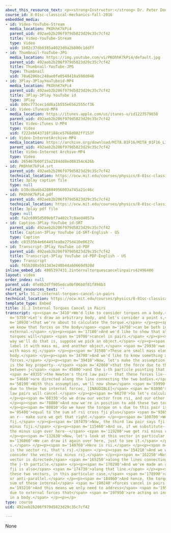 ```yaml
---
about_this_resource_text: <p><strong>Instructor:</strong> Dr. Peter Dourmashkin</p>
course_id: 8-01sc-classical-mechanics-fall-2016
embedded_media:
- id: Video-YouTube-Stream
  media_location: PKOhhK7kPi4
  parent_uid: 492aeb2b206f979d5823d29c35c7cf42
  title: Video-YouTube-Stream
  type: Video
  uid: 1b02c37db0385a4023d0a2b800c1ddff
- id: Thumbnail-YouTube-JPG
  media_location: https://img.youtube.com/vi/PKOhhK7kPi4/default.jpg
  parent_uid: 492aeb2b206f979d5823d29c35c7cf42
  title: Thumbnail-YouTube-JPG
  type: Thumbnail
  uid: 70a6206bc240ae0fe0549418a598d046
- id: 3Play-3PlayYouTubeid-MP4
  media_location: PKOhhK7kPi4
  parent_uid: 492aeb2b206f979d5823d29c35c7cf42
  title: 3Play-3Play YouTube id
  type: 3Play
  uid: b9bc773cec1dd6a1b555e6562555cf36
- id: Video-iTunesU-MP4
  media_location: https://itunes.apple.com/us/itunes-u/id1223579658
  parent_uid: 492aeb2b206f979d5823d29c35c7cf42
  title: Video-iTunes U-MP4
  type: Video
  uid: f222eb643718f188ce5768d002ff153f
- id: Video-InternetArchive-MP4
  media_location: https://archive.org/download/MIT8.01F16/MIT8_01F16_L31v02_360p.mp4
  parent_uid: 492aeb2b206f979d5823d29c35c7cf42
  title: Video-Internet Archive-MP4
  type: Video
  uid: 265467b60f15a2184dd8ed88354c626b
- id: PKOhhK7kPi4.srt
  parent_uid: 492aeb2b206f979d5823d29c35c7cf42
  technical_location: https://ocw.mit.edu/courses/physics/8-01sc-classical-mechanics-fall-2016/week-10-rotational-motion/31.2-internal-torques-cancel-in-pairs/31.2-internal-torques-cancel-in-pairs/PKOhhK7kPi4.srt
  title: 3play caption file
  type: null
  uid: b38cdba6b428884956003a745a21c46c
- id: PKOhhK7kPi4.pdf
  parent_uid: 492aeb2b206f979d5823d29c35c7cf42
  technical_location: https://ocw.mit.edu/courses/physics/8-01sc-classical-mechanics-fall-2016/week-10-rotational-motion/31.2-internal-torques-cancel-in-pairs/31.2-internal-torques-cancel-in-pairs/PKOhhK7kPi4.pdf
  title: 3play pdf file
  type: null
  uid: fa2c6995d509ebf7a402c7c8aed4057a
- id: Caption-3Play YouTube id-SRT
  parent_uid: 492aeb2b206f979d5823d29c35c7cf42
  title: Caption-3Play YouTube id-SRT-English - US
  type: Caption
  uid: c83535b4e664497ea8e275d410e0627c
- id: Transcript-3Play YouTube id-PDF
  parent_uid: 492aeb2b206f979d5823d29c35c7cf42
  title: Transcript-3Play YouTube id-PDF-English - US
  type: Transcript
  uid: f65b208a5913d3e248b4da60669d920d
inline_embed_id: 4805397431.2internaltorquescancelinpairs42496486
layout: video
order_index: null
parent_uid: 4fe8b2dff905edca0bf06b0f81f898b3
related_resources_text: ''
short_url: 31.2-internal-torques-cancel-in-pairs
technical_location: https://ocw.mit.edu/courses/physics/8-01sc-classical-mechanics-fall-2016/week-10-rotational-motion/31.2-internal-torques-cancel-in-pairs/31.2-internal-torques-cancel-in-pairs
template_type: Embed
title: 31.2 Internal Torques Cancel in Pairs
transcript: <p><span m='3410'>We'd like to consider torques on a body.</span> </p><p><span
  m='5750'>Let's draw an arbitrary body, and let's consider a point s,</span> <span
  m='10930'>that we're about to calculate the torque.</span> </p><p><span m='13050'>Now,
  we know that forces on the body</span> <span m='14750'>can be both internal and
  external.</span> </p><p><span m='17180'>And we'd like to show that all internal
  torques will</span> <span m='19700'>cancel in pairs.</span> </p><p><span m='21140'>The
  way we'll do that is, suppose we pick an object.</span> </p><p><span m='25920'>We'll
  label it with mass mi, and another object,</span> <span m='29930'>we'll label that
  with mass mj.</span> </p><p><span m='31580'>These are small mass elements in the
  body.</span> </p><p><span m='34700'>And we'd like to know something about the internal
  forces.</span> </p><p><span m='39410'>Now, let's make the assumption-- and this
  is the key property--</span> <span m='42860'>that the force due to this interaction
  between j</span> <span m='45800'>and the i-th particle pointing that way-- and here's</span>
  <span m='49355'>the Newton's third law pair-- that these forces lie--</span> <span
  m='54660'>are directed along the line connecting the two bodies.</span> </p><p><span
  m='58190'>With this assumption, we'll now show</span> <span m='59990'>that the torque
  due to these two internal forces, [INAUDIBLE]</span> <span m='63890'>Newton's third
  law pairs will cancel.</span> </p><p><span m='66270'>So let's calculate that out.</span>
  </p><p><span m='68330'>So we draw our vector from rsi, and our other vector rsj.</span>
  </p><p><span m='78080'>And now we're in position to add these two torques.</span>
  </p><p><span m='80810'>So we have the torque on s due to this pair is</span> <span
  m='85400'>equal to the sum of rsi cross fji plus</span> <span m='93650'>rs-- that's
  an r-- make sure we get that right.</span> </p><p><span m='100700'>We have rsj cross
  fij.</span> </p><p><span m='107479'>Now, the third law pair says fji is equal to
  minus fiji.</span> </p><p><span m='115460'>And so, if we substitute-- let's put
  the minus sign over here--</span> <span m='119200'>we get rsi minus rsj cross fji.</span>
  </p><p><span m='132630'>Now, let's look at this vector in particular.</span> </p><p><span
  m='136060'>We can draw it again over here, just to see it.</span> </p><p><span m='138890'>Here
  s.</span> </p><p><span m='140760'>Here is rsi.</span> </p><p><span m='144474'>Here
  is the vector rs, that's rsj.</span> </p><p><span m='154210'>And we want to now
  consider the vector rsi minus rsj.</span> </p><p><span m='162250'>Notice that this
  vector is directed</span> <span m='165250'>along the lines connecting the i-th and
  the j-th particle.</span> </p><p><span m='170290'>And we've made an assumption that
  fji is also</span> <span m='174730'>along that line.</span> </p><p><span m='176000'>So
  these two vectors, in this particular case,</span> <span m='178990'>are either parallel
  or anti-parallel.</span> </p><p><span m='184960'>And hence, the torque due to the
  sum of these internal</span> <span m='190240'>forces cancel in pairs.</span> </p><p><span
  m='193210'>And this means we only need to address</span> <span m='195490'>the torque
  due to external forces that</span> <span m='197950'>are acting on individual elements
  in a body.</span> </p><p></p>
type: course
uid: 492aeb2b206f979d5823d29c35c7cf42

---
```

None